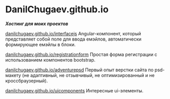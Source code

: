 # DanilChugaev.github.io
<strong><em>Хостинг для моих проектов</em></strong> </br>
<p><a href="https://danilchugaev.github.io/interfacejs/" target="_blank">danilchugaev.github.io/interfacejs</a> Angular-компонент, который представляет собой поле для ввода емэйлов, автоматически формирующее емэйлы в блоки.</p>
<p><a href="https://danilchugaev.github.io/registrationform/" target="_blank">danilchugaev.github.io/registrationform</a> Простая форма регистрации с использованием компонентов bootstrap.</p>
<p><a href="https://danilchugaev.github.io/adventurepsd/" target="_blank">danilchugaev.github.io/adventurepsd</a> Первый опыт верстки сайта по psd-макету (не адаптивный, не отзывчивый, не оптимизированный и не кроссбраузерный).</p>
<p><a href="https://danilchugaev.github.io/uicomponents/" target="_blank">danilchugaev.github.io/uicomponents</a> Интересные ui-элементы.</p>
